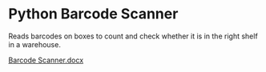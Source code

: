 # Python Barcode Scanner
Reads barcodes on boxes to count and check whether it is in the right shelf in a warehouse.

[Barcode Scanner.docx](https://github.com/nurperiutlu/Python-Barcode-Scanner/files/8728186/Barcode.Scanner.docx)
